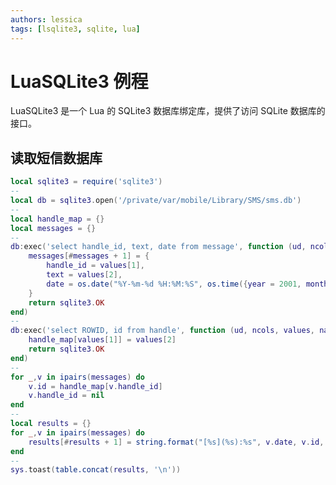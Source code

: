 ```yaml
---
authors: lessica
tags: [lsqlite3, sqlite, lua]
---
```


# LuaSQLite3 例程

LuaSQLite3 是一个 Lua 的 SQLite3 数据库绑定库，提供了访问 SQLite 数据库的接口。

<!-- truncate -->

## 读取短信数据库

```lua title="lsqlite3-example.lua" showLineNumbers
local sqlite3 = require('sqlite3')
--
local db = sqlite3.open('/private/var/mobile/Library/SMS/sms.db')
--
local handle_map = {}
local messages = {}
--
db:exec('select handle_id, text, date from message', function (ud, ncols, values, names)
    messages[#messages + 1] = {
        handle_id = values[1],
        text = values[2],
        date = os.date("%Y-%m-%d %H:%M:%S", os.time({year = 2001, month = 1, day = 1}) + tonumber(values[3]))
    }
    return sqlite3.OK
end)
--
db:exec('select ROWID, id from handle', function (ud, ncols, values, names)
    handle_map[values[1]] = values[2]
    return sqlite3.OK
end)
--
for _,v in ipairs(messages) do
    v.id = handle_map[v.handle_id]
    v.handle_id = nil
end
--
local results = {}
for _,v in ipairs(messages) do
    results[#results + 1] = string.format("[%s](%s):%s", v.date, v.id, v.text)
end
--
sys.toast(table.concat(results, '\n'))
```
